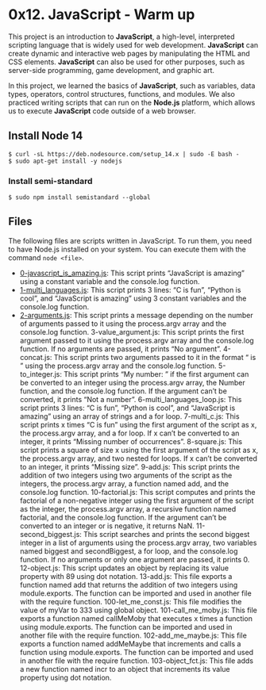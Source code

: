# 0x12. JavaScript - Warm up
This project is an introduction to **JavaScript**, a high-level, interpreted scripting language that is widely used for web development. **JavaScript** can create dynamic and interactive web pages by manipulating the HTML and CSS elements. **JavaScript** can also be used for other purposes, such as server-side programming, game development, and graphic art.

In this project, we learned the basics of **JavaScript**, such as variables, data types, operators, control structures, functions, and modules. We also practiced writing scripts that can run on the **Node.js** platform, which allows us to execute **JavaScript** code outside of a web browser.

## Install Node 14
```
$ curl -sL https://deb.nodesource.com/setup_14.x | sudo -E bash -
$ sudo apt-get install -y nodejs
```
### Install semi-standard
```
$ sudo npm install semistandard --global
```
## Files
The following files are scripts written in JavaScript. To run them, you need to have Node.js installed on your system. You can execute them with the command `node <file>`.

- [0-javascript_is_amazing.js](https://github.com/ahmedmkamal313/alx-higher_level_programming/blob/master/0x12-javascript-warm_up/0-javascript_is_amazing.js): This script prints “JavaScript is amazing” using a constant variable and the console.log function.
- [1-multi_languages.js](https://github.com/ahmedmkamal313/alx-higher_level_programming/blob/master/0x12-javascript-warm_up/1-multi_languages.js): This script prints 3 lines: “C is fun”, “Python is cool”, and “JavaScript is amazing” using 3 constant variables and the console.log function.
- [2-arguments.js](https://github.com/ahmedmkamal313/alx-higher_level_programming/blob/master/0x12-javascript-warm_up/2-arguments.js): This script prints a message depending on the number of arguments passed to it using the process.argv array and the console.log function.
3-value_argument.js: This script prints the first argument passed to it using the process.argv array and the console.log function. If no arguments are passed, it prints “No argument”.
4-concat.js: This script prints two arguments passed to it in the format “<arg1> is <arg2>” using the process.argv array and the console.log function.
5-to_integer.js: This script prints “My number: <first argument converted in integer>” if the first argument can be converted to an integer using the process.argv array, the Number function, and the console.log function. If the argument can’t be converted, it prints “Not a number”.
6-multi_languages_loop.js: This script prints 3 lines: “C is fun”, “Python is cool”, and “JavaScript is amazing” using an array of strings and a for loop.
7-multi_c.js: This script prints x times “C is fun” using the first argument of the script as x, the process.argv array, and a for loop. If x can’t be converted to an integer, it prints “Missing number of occurrences”.
8-square.js: This script prints a square of size x using the first argument of the script as x, the process.argv array, and two nested for loops. If x can’t be converted to an integer, it prints “Missing size”.
9-add.js: This script prints the addition of two integers using two arguments of the script as the integers, the process.argv array, a function named add, and the console.log function.
10-factorial.js: This script computes and prints the factorial of a non-negative integer using the first argument of the script as the integer, the process.argv array, a recursive function named factorial, and the console.log function. If the argument can’t be converted to an integer or is negative, it returns NaN.
11-second_biggest.js: This script searches and prints the second biggest integer in a list of arguments using the process.argv array, two variables named biggest and secondBiggest, a for loop, and the console.log function. If no arguments or only one argument are passed, it prints 0.
12-object.js: This script updates an object by replacing its value property with 89 using dot notation.
13-add.js: This file exports a function named add that returns the addition of two integers using module.exports. The function can be imported and used in another file with the require function.
100-let_me_const.js: This file modifies the value of myVar to 333 using global object.
101-call_me_moby.js: This file exports a function named callMeMoby that executes x times a function using module.exports. The function can be imported and used in another file with the require function.
102-add_me_maybe.js: This file exports a function named addMeMaybe that increments and calls a function using module.exports. The function can be imported and used in another file with the require function.
103-object_fct.js: This file adds a new function named incr to an object that increments its value property using dot notation.
